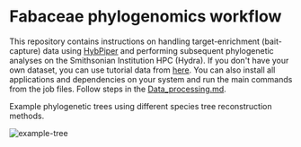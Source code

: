 # Fabaceae phylogenomics workflow
This repository contains instructions on handling target-enrichment (bait-capture) data using [HybPiper](https://github.com/mossmatters/HybPiper) and performing subsequent phylogenetic analyses on the Smithsonian Institution HPC (Hydra). If you don't have your own dataset, you can use tutorial data from [here](https://github.com/mossmatters/HybPiper/tree/master/test_dataset). You can also install all applications and dependencies on your system and run the main commands from the job files. Follow steps in the [Data_processing.md](https://github.com/Smithsonian/Fabaceae_Phylogenomics_workflow/blob/master/Data_processing.md).



Example phylogenetic trees using different species tree reconstruction methods.

![example-tree](https://user-images.githubusercontent.com/13125143/35277516-f3342a4e-003e-11e8-8fa7-9bb5c513a2b0.jpg)

